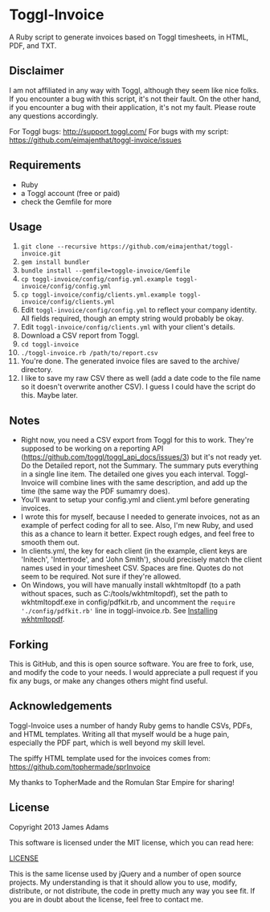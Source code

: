 Toggl-Invoice
==========
A Ruby script to generate invoices based on Toggl timesheets, in HTML, PDF, and TXT.

Disclaimer
----------
I am not affiliated in any way with Toggl, although they seem like nice folks.  If you encounter a bug with this script, it's not their fault.  On the other hand, if you encounter a bug with their application, it's not my fault.  Please route any questions accordingly.

For Toggl bugs: http://support.toggl.com/
For bugs with my script: https://github.com/eimajenthat/toggl-invoice/issues

Requirements
------------
+ Ruby
+ a Toggl account (free or paid)
+ check the Gemfile for more

Usage
-----
1. `git clone --recursive https://github.com/eimajenthat/toggl-invoice.git`
2. `gem install bundler`
3. `bundle install --gemfile=toggle-invoice/Gemfile`
4. `cp toggl-invoice/config/config.yml.example toggl-invoice/config/config.yml`
5. `cp toggl-invoice/config/clients.yml.example toggl-invoice/config/clients.yml`
7. Edit `toggl-invoice/config/config.yml` to reflect your company identity.  All fields required, though an empty string would probably be okay.
7. Edit `toggl-invoice/config/clients.yml` with your client's details.
8. Download a CSV report from Toggl.
9. `cd toggl-invoice`
10. `./toggl-invoice.rb /path/to/report.csv`
11. You're done.  The generated invoice files are saved to the archive/ directory.
12. I like to save my raw CSV there as well (add a date code to the file name so it doesn't overwrite another CSV).  I guess I could have the script do this.  Maybe later.

Notes
-----
+ Right now, you need a CSV export from Toggl for this to work.  They're supposed to be working on a reporting API (https://github.com/toggl/toggl_api_docs/issues/3) but it's not ready yet.  Do the Detailed report, not the Summary.  The summary puts everything in a single line item.  The detailed one gives you each interval.  Toggl-Invoice will combine lines with the same description, and add up the time (the same way the PDF sumamry does).
+ You'll want to setup your config.yml and client.yml before generating invoices.
+ I wrote this for myself, because I needed to generate invoices, not as an example of perfect coding for all to see.  Also, I'm new Ruby, and used this as a chance to learn it better.  Expect rough edges, and feel free to smooth them out.
+ In clients.yml, the key for each client (in the example, client keys are 'Initech', 'Intertrode', and 'John Smith'), should precisely match the client names used in your timesheet CSV.  Spaces are fine.  Quotes do not seem to be required.  Not sure if they're allowed.
+ On Windows, you will have manually install wkhtmltopdf (to a path without spaces, such as C:/tools/wkhtmltopdf), set the path to wkhtmltopdf.exe in config/pdfkit.rb, and uncomment the `require './config/pdfkit.rb'` line in toggl-invoice.rb. See [Installing wkhtmltopdf](https://github.com/pdfkit/pdfkit/wiki/Installing-WKHTMLTOPDF#windows).

Forking
-------
This is GitHub, and this is open source software.  You are free to fork, use, and modify the code to your needs.  I would appreciate a pull request if you fix any bugs, or make any changes others might find useful.

Acknowledgements
----------------
Toggl-Invoice uses a number of handy Ruby gems to handle CSVs, PDFs, and HTML templates.  Writing all that myself would be a huge pain, especially the PDF part, which is well beyond my skill level.

The spiffy HTML template used for the invoices comes from: https://github.com/tophermade/sprInvoice

My thanks to TopherMade and the Romulan Star Empire for sharing!

License
-------
Copyright 2013 James Adams

This software is licensed under the MIT license, which you can read here:

[LICENSE](https://github.com/eimajenthat/kashoo-php/blob/master/LICENSE)

This is the same license used by jQuery and a number of open source projects.  My understanding is that it should allow you to use, modify, distribute, or not distribute, the code in pretty much any way you see fit.  If you are in doubt about the license, feel free to contact me.


